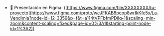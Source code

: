 - 🎨 Presentación en Figma: ([https://www.figma.com/file/XXXXXXXX/tu-proyecto](https://www.figma.com/proto/weJFKAB8pcpp8wrIkKfe5x/La-Vendimia?node-id=12-3359&p=f&t=a114tVPFbfmPDilq-1&scaling=min-zoom&content-scaling=fixed&page-id=0%3A1&starting-point-node-id=1%3A2)) 
